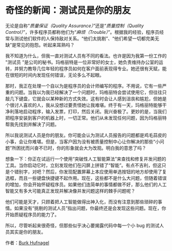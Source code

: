 # 奇怪的新闻：测试员是你的朋友

无论是自称“*质量保证（Quality Assurance）*”还是“*质量控制（Quality Control）*”，许多程序员都称他们为“*麻烦（Trouble）*”。根据我的经验，程序员经常与测试他们软件的人保持敌对关系。“他们太挑剔”、“他们希望一切都完美无缺”是常见的抱怨。听起来耳熟吗？

我不知道为什么，但我一直对测试人员有不同的看法。也许是因为我第一份工作的 "测试员 "是公司的秘书。玛格丽特是一位非常好的女士，她负责维持办公室的运转，并努力教导几位年轻的程序员如何在客户面前表现得专业。她还很有天赋，能在很短的时间内发现任何错误，无论多么不起眼。

那时，我正在处理一个自以为是程序员的会计师编写的程序。不用说，它有一些严重的问题。当我以为我已经解决了一个问题时，玛格丽特会尝试使用它，但往往只敲几下键盘，它就会以某种新的方式失效。这有时会让人感到沮丧和尴尬，但她是个很讨人喜欢的人，我从没想过要责怪她让我难堪。终于有一天，玛格丽特能够干净利落地启动程序，输入发票，打印，然后关闭。我兴奋极了。更妙的是，当我们把程序安装到客户的机器上时，一切正常。他们从未发现任何问题，因为玛格丽特帮我先找到并解决了问题。

所以我说测试人员是你的朋友。你可能会认为测试人员报告的问题都是鸡毛蒜皮的小事，会让你难堪。但是，当客户因为没有被质量控制中心让你解决的那些“小问题”所困扰而兴奋不已时，你的形象就会大为改观。明白我的意思了吗？

想象一下：你正在试运行一个使用“突破性人工智能算法”来查找和修复并发问题的工具。当你启动它时，立刻发现他们在闪屏上拼错了“智能”。有点不吉利，但这只是个错别字，对吧？然后，你发现配置屏幕上本应使用单选按钮的地方却使用了复选框，而且一些键盘快捷键不起作用。现在，这些都不是什么大问题，但随着错误的增加，你会开始怀疑程序员。如果他们连简单的事情都做不好，那么他们的人工智能又有多大可能真正发现并解决像并发问题这样的棘手问题呢？

他们可能是天才，只顾着把人工智能做得出神入化，而没有注意到那些琐碎的事情。如果没有“挑剔的测试人员”指出问题，你最终还是会发现这些问题。现在，你开始质疑程序员的能力了。

所以，尽管听起来很奇怪，但那些似乎决心要揭露代码中每一个小 bug 的测试人员其实是你的朋友。

作者：[Burk Hufnagel](http://programmer.97things.oreilly.com/wiki/index.php/BurkHufnagel)